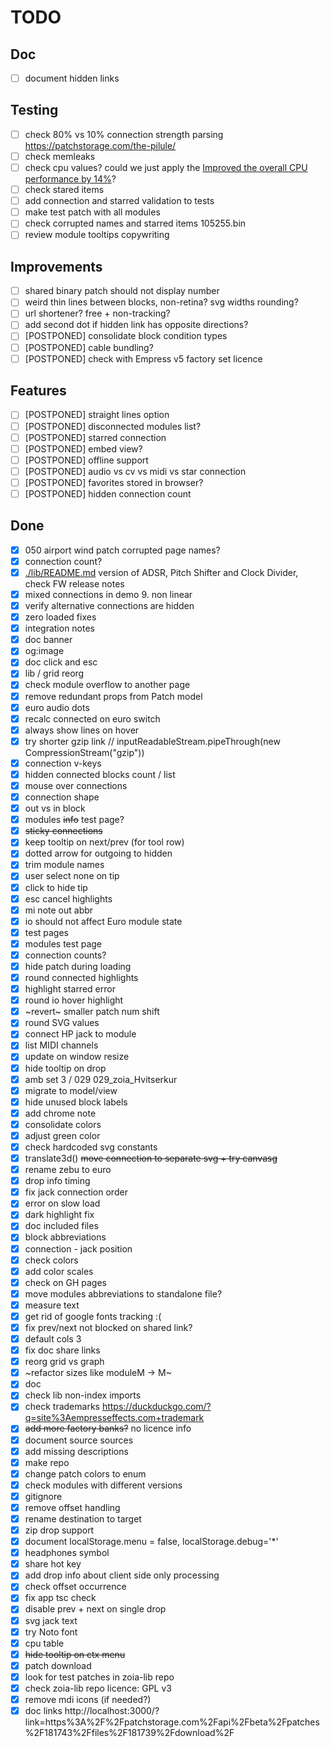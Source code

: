 # TODO

## Doc

- [ ] document hidden links

## Testing

- [ ] check 80% vs 10% connection strength parsing https://patchstorage.com/the-pilule/
- [ ] check memleaks
- [ ] check cpu values? could we just apply the [Improved the overall CPU performance by 14%](https://cdn.shopify.com/s/files/1/0028/5462/files/zoia_changelog_52792f30-e99b-4be7-919c-b1b7de6920ec.txt?v=1733847708)?
- [ ] check stared items
- [ ] add connection and starred validation to tests
- [ ] make test patch with all modules
- [ ] check corrupted names and starred items 105255.bin
- [ ] review module tooltips copywriting

## Improvements

- [ ] shared binary patch should not display number
- [ ] weird thin lines between blocks, non-retina? svg widths rounding?
- [ ] url shortener? free + non-tracking?
- [ ] add second dot if hidden link has opposite directions?
- [ ] [POSTPONED] consolidate block condition types
- [ ] [POSTPONED] cable bundling?
- [ ] [POSTPONED] check with Empress v5 factory set licence

## Features

- [ ] [POSTPONED] straight lines option
- [ ] [POSTPONED] disconnected modules list?
- [ ] [POSTPONED] starred connection
- [ ] [POSTPONED] embed view?
- [ ] [POSTPONED] offline support
- [ ] [POSTPONED] audio vs cv vs midi vs star connection
- [ ] [POSTPONED] favorites stored in browser?
- [ ] [POSTPONED] hidden connection count

## Done

- [x] 050 airport wind patch corrupted page names?
- [x] connection count?
- [x] [./lib/README.md](./lib/README.md) version of ADSR, Pitch Shifter and Clock Divider, check FW release notes
- [x] mixed connections in demo 9. non linear
- [x] verify alternative connections are hidden
- [x] zero loaded fixes
- [x] integration notes
- [x] doc banner
- [x] og:image
- [x] doc click and esc
- [x] lib / grid reorg
- [x] check module overflow to another page
- [x] remove redundant props from Patch model
- [x] euro audio dots
- [x] recalc connected on euro switch
- [x] always show lines on hover
- [x] try shorter gzip link // inputReadableStream.pipeThrough(new CompressionStream("gzip"))
- [x] connection v-keys
- [x] hidden connected blocks count / list
- [x] mouse over connections
- [x] connection shape
- [x] out vs in block
- [x] modules ~~info~~ test page?
- [x] ~~sticky connections~~
- [x] keep tooltip on next/prev (for tool row)
- [x] dotted arrow for outgoing to hidden
- [x] trim module names
- [x] user select none on tip
- [x] click to hide tip
- [x] esc cancel highlights
- [x] mi note out abbr
- [x] io should not affect Euro module state
- [x] test pages
- [x] modules test page
- [x] connection counts?
- [x] hide patch during loading
- [x] round connected highlights
- [x] highlight starred error
- [x] round io hover highlight
- [x] ~revert~ smaller patch num shift
- [x] round SVG values
- [x] connect HP jack to module
- [x] list MIDI channels
- [x] update on window resize
- [x] hide tooltip on drop
- [x] amb set 3 / 029 029_zoia_Hvitserkur
- [x] migrate to model/view
- [x] hide unused block labels
- [x] add chrome note
- [x] consolidate colors
- [x] adjust green color
- [x] check hardcoded svg constants
- [x] translate3d() ~~move connection to separate svg + try canvasg~~
- [x] rename zebu to euro
- [x] drop info timing
- [x] fix jack connection order
- [x] error on slow load
- [x] dark highlight fix
- [x] doc included files
- [x] block abbreviations
- [x] connection - jack position
- [x] check colors
- [x] add color scales
- [x] check on GH pages
- [x] move modules abbreviations to standalone file?
- [x] measure text
- [x] get rid of google fonts tracking :(
- [x] fix prev/next not blocked on shared link?
- [x] default cols 3
- [x] fix doc share links
- [x] reorg grid vs graph
- [x] ~refactor sizes like moduleM -> M~
- [x] doc
- [x] check lib non-index imports
- [x] check trademarks https://duckduckgo.com/?q=site%3Aempresseffects.com+trademark
- [x] ~~add more factory banks?~~ no licence info
- [x] document source sources
- [x] add missing descriptions
- [x] make repo
- [x] change patch colors to enum
- [x] check modules with different versions
- [x] gitignore
- [x] remove offset handling
- [x] rename destination to target
- [x] zip drop support
- [x] document localStorage.menu = false, localStorage.debug='*'
- [x] headphones symbol
- [x] share hot key
- [x] add drop info about client side only processing
- [x] check offset occurrence
- [x] fix app tsc check
- [x] disable prev + next on single drop
- [x] svg jack text
- [x] try Noto font
- [x] cpu table
- [x] ~~hide tooltip on ctx menu~~
- [x] patch download
- [x] look for test patches in zoia-lib repo
- [x] check zoia-lib repo licence: GPL v3
- [x] remove mdi icons (if needed?)
- [x] doc links http://localhost:3000/?link=https%3A%2F%2Fpatchstorage.com%2Fapi%2Fbeta%2Fpatches%2F181743%2Ffiles%2F181739%2Fdownload%2F
